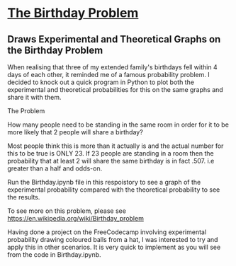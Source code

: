 # <u>The Birthday Problem</u>

## Draws Experimental and Theoretical Graphs on the Birthday Problem

When realising that three of my extended family's birthdays fell within 4 days of each other, it reminded me of a famous probability problem. I decided to knock out a quick program in Python to plot both the experimental and theoretical probabilities for this on the same graphs and share it with them.  

The Problem

How many people need to be standing in the same room in order for it to be more likely that 2 people will share a birthday?

Most people think this is more than it actually is and the actual number for this to be true is ONLY 23.  If 23 people are standing in a room then the probability that at least 2 will share the same birthday is in fact .507. i.e greater than a half and odds-on.

Run the Birthday.ipynb file in this respoistory to see a graph of the experimental probability compared with the theoretical probability to see the results.

To see more on this problem, please see https://en.wikipedia.org/wiki/Birthday_problem

Having done a project on the FreeCodecamp involving experimental probability drawing coloured balls from a hat, I was interested to try and apply this in other scenarios.  It is very quick to implement as you will see from the code in Birthday.ipynb.

